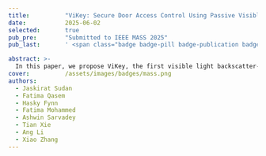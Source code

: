 ```yaml
---
title:          "ViKey: Secure Door Access Control Using Passive Visible Light Tags"
date:           2025-06-02
selected:       true
pub_pre:        "Submitted to IEEE MASS 2025"
pub_last:       ' <span class="badge badge-pill badge-publication badge-success">Spotlight</span>'

abstract: >-
  In this paper, we propose ViKey, the first visible light backscatter-based DAC system that utilizes polarized birefringence to generate 3D position dependent color patterns as keys, enabling robust and contactless authentication. 
cover:          /assets/images/badges/mass.png
authors:
  - Jaskirat Sudan
  - Fatima Qasem
  - Hasky Fynn
  - Fatima Mohammed
  - Ashwin Sarvadey
  - Tian Xie
  - Ang Li
  - Xiao Zhang
---
```


